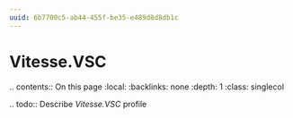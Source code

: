 ```yaml
---
uuid: 6b7700c5-ab44-455f-be35-e489d8d8db1c
---
```



# Vitesse.VSC

.. contents:: On this page
    :local:
    :backlinks: none
    :depth: 1
    :class: singlecol

.. todo::
    Describe *Vitesse.VSC* profile

